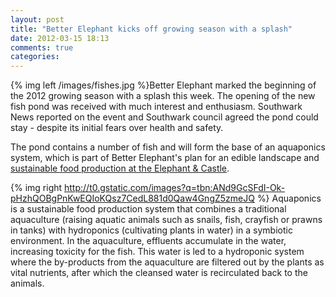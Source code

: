 ```yaml
---
layout: post
title: "Better Elephant kicks off growing season with a splash"
date: 2012-03-15 18:13
comments: true
categories: 
---
```


{% img left /images/fishes.jpg %}Better Elephant marked the beginning of the 2012 growing season with a splash this week. The opening of the new fish pond was received with much interest and enthusiasm. Southwark News reported on the event and Southwark council agreed the pond could stay - despite its initial fears over health and safety.

The pond contains a number of fish and will form the base of an aquaponics system, which is part of Better Elephant's plan for an edible landscape and [sustainable food production at the Elephant & Castle](http://www.ruaf.org/sites/default/files/UAM22%20London%2037-38.pdf).

{% img right http://t0.gstatic.com/images?q=tbn:ANd9GcSFdI-Ok-pHzhQOBgPnKwEQIoKQsz7CedL881d0Qaw4GngZ5zmeJQ %} Aquaponics is a sustainable food production system that combines a traditional aquaculture (raising aquatic animals such as snails, fish, crayfish or prawns in tanks) with hydroponics (cultivating plants in water) in a symbiotic environment. In the aquaculture, effluents accumulate in the water, increasing toxicity for the fish. This water is led to a hydroponic system where the by-products from the aquaculture are filtered out by the plants as vital nutrients, after which the cleansed water is recirculated back to the animals.

 
